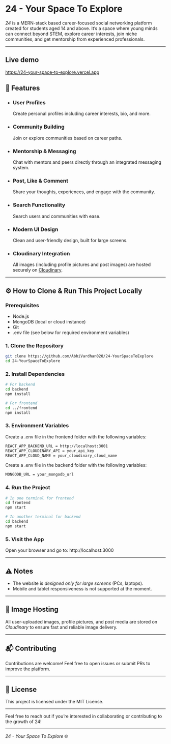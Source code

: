 # 24 - Your Space To Explore

*24* is a MERN-stack based career-focused social networking platform created for students aged 14 and above. It’s a space where young minds can connect beyond STEM, explore career interests, join niche communities, and get mentorship from experienced professionals.

---


## Live demo

https://24-your-space-to-explore.vercel.app

## 🌟 Features

* ### User Profiles
  Create personal profiles including career interests, bio, and more.

* ### Community Building
  Join or explore communities based on career paths.

* ### Mentorship & Messaging
  Chat with mentors and peers directly through an integrated messaging system.

* ### Post, Like & Comment
  Share your thoughts, experiences, and engage with the community.

* ### Search Functionality
  Search users and communities with ease.

* ### Modern UI Design
  Clean and user-friendly design, built for large screens.

* ### Cloudinary Integration
  All images (including profile pictures and post images) are hosted securely on [Cloudinary](https://cloudinary.com/).

---

## ⚙ How to Clone & Run This Project Locally

### Prerequisites

* Node.js
* MongoDB (local or cloud instance)
* Git
* .env file (see below for required environment variables)

### 1. Clone the Repository

```bash
git clone https://github.com/AbhiVardhan020/24-YourSpaceToExplore
cd 24-YourSpaceToExplore
```

### 2. Install Dependencies

```bash
# For backend
cd backend
npm install

# For frontend
cd ../frontend
npm install
```

### 3. Environment Variables

Create a .env file in the frontend folder with the following variables:

```bash
REACT_APP_BACKEND_URL = http://localhost:3001
REACT_APP_CLOUDINARY_API = your_api_key
REACT_APP_CLOUD_NAME = your_cloudinary_cloud_name
```

Create a .env file in the backend folder with the following variables:

```bash
MONGODB_URL = your_mongodb_url
```


### 4. Run the Project

```bash
# In one terminal for frontend
cd frontend
npm start

# In another terminal for backend
cd backend
npm start
```

### 5. Visit the App

Open your browser and go to:
http://localhost:3000

---

## ⚠ Notes

* The website is *designed only for large screens* (PCs, laptops).
* Mobile and tablet responsiveness is not supported at the moment.

---

## 📸 Image Hosting

All user-uploaded images, profile pictures, and post media are stored on *Cloudinary* to ensure fast and reliable image delivery.

---

## 📬 Contributing

Contributions are welcome! Feel free to open issues or submit PRs to improve the platform.

---

## 📄 License

This project is licensed under the MIT License.

---

Feel free to reach out if you’re interested in collaborating or contributing to the growth of 24!

---

*24 - Your Space To Explore* 🌐
